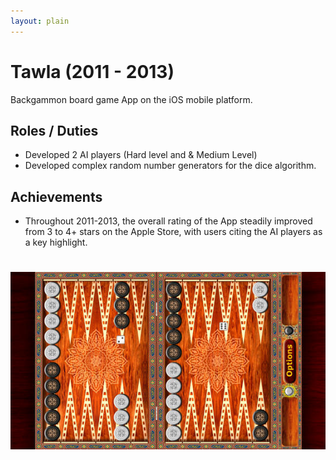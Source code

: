 ```yaml
---
layout: plain
---
```


# Tawla (2011 - 2013)

Backgammon board game App on the iOS mobile platform. 

## Roles / Duties

- Developed 2 AI players (Hard level and & Medium Level)
- Developed complex random number generators for the dice algorithm.


## Achievements

- Throughout 2011-2013, the overall rating of the App steadily improved from 3 to 4+ stars on the Apple Store, with users citing the AI players as a key highlight.


<h1>
  <img src="assets/img/tawla.jpeg" class="img-fluid" alt="" />
</h1>
